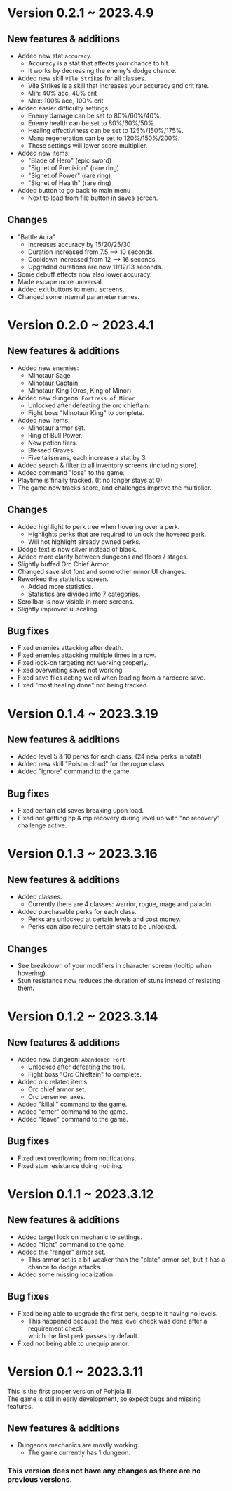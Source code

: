 # Version 0.2.1 ~ 2023.4.9

## New features & additions
- Added new stat ``accuracy``.
  - Accuracy is a stat that affects your chance to hit.
  - It works by decreasing the enemy's dodge chance.
- Added new skill ``Vile Strikes`` for all classes.
  - Vile Strikes is a skill that increases your accuracy and crit rate.
  - Min: 40% acc, 40% crit
  - Max: 100% acc, 100% crit
- Added easier difficulty settings.
  - Enemy damage can be set to 80%/60%/40%.
  - Enemy health can be set to 80%/60%/50%.
  - Healing effectiviness can be set to 125%/150%/175%.
  - Mana regeneration can be set to 120%/150%/200%.
  - These settings will lower score multiplier.
- Added new items:
  - "Blade of Hero" (epic sword)
  - "Signet of Precision" (rare ring)
  - "Signet of Power" (rare ring)
  - "Signet of Health" (rare ring)
- Added button to go back to main menu
  - Next to load from file button in saves screen.

## Changes
- "Battle Aura"
  - Increases accuracy by 15/20/25/30
  - Duration increased from 7.5 --> 10 seconds.
  - Cooldown increased from 12 --> 16 seconds.
  - Upgraded durations are now 11/12/13 seconds.
- Some debuff effects now also lower accuracy.
- Made escape more universal.
- Added exit buttons to menu screens.
- Changed some internal parameter names.

# Version 0.2.0 ~ 2023.4.1

## New features & additions
- Added new enemies:
  - Minotaur Sage
  - Minotaur Captain
  - Minotaur King (Oros, King of Minor)
- Added new dungeon: `Fortress of Minor`
  - Unlocked after defeating the orc chieftain.
  - Fight boss "Minotaur King" to complete.
- Added new items:
  - Minotaur armor set.
  - Ring of Bull Power.
  - New potion tiers.
  - Blessed Graves.
  - Five talismans, each increase a stat by 3.
- Added search & filter to all inventory screens (including store).
- Added command "lose" to the game.
- Playtime is finally tracked. (It no longer stays at 0)
- The game now tracks score, and challenges improve the multiplier.

## Changes
- Added highlight to perk tree when hovering over a perk.
  - Highlights perks that are required to unlock the hovered perk.
  - Will not highlight already owned perks.
- Dodge text is now silver instead of black.
- Added more clarity between dungeons and floors / stages.
- Slightly buffed Orc Chief Armor.
- Changed save slot font and some other minor UI changes.
- Reworked the statistics screen.
  - Added more statistics.
  - Statistics are divided into 7 categories.
- Scrollbar is now visible in more screens.
- Slightly improved ui scaling.

## Bug fixes
- Fixed enemies attacking after death.
- Fixed enemies attacking multiple times in a row.
- Fixed lock-on targeting not working properly.
- Fixed overwriting saves not working.
- Fixed save files acting weird when loading from a hardcore save.
- Fixed "most healing done" not being tracked.

# Version 0.1.4 ~ 2023.3.19

## New features & additions
- Added level 5 & 10 perks for each class. (24 new perks in total!)
- Added new skill "Poison cloud" for the rogue class.
- Added "ignore" command to the game.

## Bug fixes
- Fixed certain old saves breaking upon load.
- Fixed not getting hp & mp recovery during level up with "no recovery" challenge active.

# Version 0.1.3 ~ 2023.3.16

## New features & additions
- Added classes.
  - Currently there are 4 classes: warrior, rogue, mage and paladin.
- Added purchasable perks for each class.
  - Perks are unlocked at certain levels and cost money.
  - Perks can also require certain stats to be unlocked.

## Changes
- See breakdown of your modifiers in character screen (tooltip when hovering).
- Stun resistance now reduces the duration of stuns instead of resisting them.

# Version 0.1.2 ~ 2023.3.14

## New features & additions
- Added new dungeon: `Abandoned Fort`
  - Unlocked after defeating the troll.
  - Fight boss "Orc Chieftain" to complete.
- Added orc related items.
  - Orc chief armor set.
  - Orc berserker axes.
- Added "killall" command to the game.
- Added "enter" command to the game.
- Added "leave" command to the game.

## Bug fixes
- Fixed text overflowing from notifications.
- Fixed stun resistance doing nothing.

# Version 0.1.1 ~ 2023.3.12

## New features & additions
- Added target lock on mechanic to settings.
- Added "fight" command to the game.
- Added the "ranger" armor set. 
  - This armor set is a bit weaker than the "plate" armor set, but it has a chance to dodge attacks.
- Added some missing localization.
## Bug fixes
- Fixed being able to upgrade the first perk, despite it having no levels. 
  - This happened because the max level check was done after a requirement check  
  which the first perk passes by default.
- Fixed not being able to unequip armor.

# Version 0.1 ~ 2023.3.11
This is the first proper version of Pohjola III.  
The game is still in early development, so expect bugs and missing features.

## New features & additions
- Dungeons mechanics are mostly working.
  - The game currently has 1 dungeon.

### This version does not have any changes as there are no previous versions.
